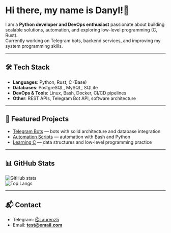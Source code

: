 # Hi there, my name is Danyl!👋

I am a **Python developer and DevOps enthusiast** passionate about building scalable solutions, automation, and exploring low-level programming (C, Rust).  
Currently working on Telegram bots, backend services, and improving my system programming skills.

---

## 🛠️ Tech Stack
- **Languages**: Python, Rust, C (Base)
- **Databases**: PostgreSQL, MySQL, SQLite
- **DevOps & Tools**: Linux, Bash, Docker, CI/CD pipelines
- **Other**: REST APIs, Telegram Bot API, software architecture

---

## 🚀 Featured Projects
- [Telegram Bots](https://github.com/...) — bots with solid architecture and database integration  
- [Automation Scripts](https://github.com/...) — automation with Bash and Python  
- [Learning C](https://github.com/...) — data structures and low-level programming practice  

---

## 📊 GitHub Stats
![GitHub stats](https://github-readme-stats.vercel.app/api?username=1Laurenz1&show_icons=true&theme=radical)  
![Top Langs](https://github-readme-stats.vercel.app/api/top-langs/?username=1Laurenz1&layout=compact&theme=radical)

---

## 📬 Contact
- Telegram: [@Laurenz5](https://t.me/Laurenz5)  
- Email: **test@email.com**
